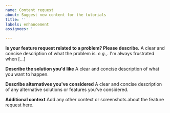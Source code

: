 ```yaml
---
name: Content request
about: Suggest new content for the tutorials
title: ''
labels: enhancement
assignees: ''

---
```


**Is your feature request related to a problem? Please describe.**
A clear and concise description of what the problem is. *e.g.,*. I'm always frustrated when [...]

**Describe the solution you'd like**
A clear and concise description of what you want to happen.

**Describe alternatives you've considered**
A clear and concise description of any alternative solutions or features you've considered.

**Additional context**
Add any other context or screenshots about the feature request here.
